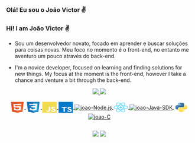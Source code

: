 ### Olá! Eu sou o João Victor ✌️

### Hi! I am João Victor ✌️

- Sou um desenvolvedor novato, focado em aprender e buscar soluções para coisas novas.
  Meu foco no momento é o front-end, no entanto me aventuro um pouco através do back-end.

- I'm a novice developer, focused on learning and finding solutions for new things.
  My focus at the moment is the front-end, however I take a chance and venture a bit through the back-end.

<div align="center">
  <a href="https://github.com/JVDAA">
  <div style="height="160px"; display: "flex";">
  <img height="180em" src="https://github-readme-stats.vercel.app/api?username=JVDAA&show_icons=true&theme=dark&include_all_commits=true&count_private=true"/>
  <img height="180em" src="https://github-readme-stats.vercel.app/api/top-langs/?username=JVDAA&layout=compact&langs_count=7&theme=dark"/>
</div>
<div style="display: inline_block"><br>
  <img align="center" alt="joao-HTML" height="30" width="40" src="https://raw.githubusercontent.com/devicons/devicon/master/icons/html5/html5-original.svg">
  <img align="center" alt="joao-CSS" height="30" width="40" src="https://raw.githubusercontent.com/devicons/devicon/master/icons/css3/css3-original.svg">
  <img align="center" alt="joao-Js" height="30" width="40" src="https://raw.githubusercontent.com/devicons/devicon/master/icons/javascript/javascript-plain.svg">
  <img align="center" alt="joao-Ts" height="30" width="40" src="https://raw.githubusercontent.com/devicons/devicon/master/icons/typescript/typescript-plain.svg">
  <img align="center" alt="joao-Node.js" height="30" width="40" src="https://img.icons8.com/fluency/50/000000/node-js.png"/>
  <img align="center" alt="joao-React" height="30" width="40" src="https://raw.githubusercontent.com/devicons/devicon/master/icons/react/react-original.svg">
  <img align="center" alt="joao-Java-SDK" height="30" width="40" style="margin-right: "5px";" src="https://www.couchbase.com/binaries/content/gallery/website/logos/java-seeklogo.com-converted.svg">
  <img align="center" alt="joao-Python" height="30" width="40" src="https://raw.githubusercontent.com/devicons/devicon/master/icons/python/python-original.svg">
  <img align="center" alt="joao-C" height="30" width="40" src="https://www.w3schools.in/wp-content/uploads/cprogramming-logo.png?ezimgfmt=ng:webp/ngcb6">  
</div>

##

<a href = "mailto:jav4sprofissional@gmail.com"><img src="https://img.shields.io/badge/-Gmail-%23333?style=for-the-badge&logo=gmail&logoColor=white" target="_blank"></a>
<a href="https://www.linkedin.com/in/jo%C3%A3o-victor-arruda-albuquerque-941480180/" target="_blank"><img src="https://img.shields.io/badge/-LinkedIn-%230077B5?style=for-the-badge&logo=linkedin&logoColor=white" target="_blank"></a>
